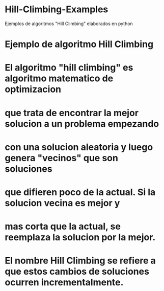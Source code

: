 # Hill-Climbing-Examples
Ejemplos de algoritmos "Hill Climbing" elaborados en python

# Ejemplo de algoritmo Hill Climbing

# El algoritmo "hill climbing" es algoritmo matematico de optimizacion
# que trata de encontrar la mejor solucion a un problema empezando
# con una solucion aleatoria y luego genera "vecinos" que son soluciones 
# que difieren poco de la actual. Si la solucion vecina es mejor y 
# mas corta que la actual, se reemplaza la solucion por la mejor. 
# El nombre Hill Climbing se refiere a que estos cambios de soluciones ocurren incrementalmente.
